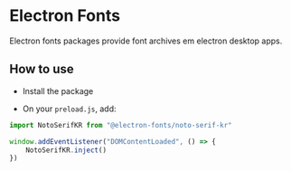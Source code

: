 # Electron Fonts

Electron fonts packages provide font archives em electron desktop apps.

## How to use

* Install the package

* On your `preload.js`, add:

```ts
import NotoSerifKR from "@electron-fonts/noto-serif-kr"

window.addEventListener("DOMContentLoaded", () => {
    NotoSerifKR.inject()
})
```